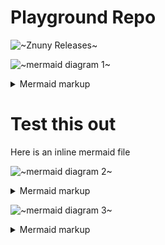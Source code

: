 # Playground Repo

![~Znuny Releases~](/.resources/ZnunyReleases-md-1.svg)


<!-- generated by mermaid compile action - START -->
![~mermaid diagram 1~](/resources/README-md-1.svg)
<details>
  <summary>Mermaid markup</summary>

```mermaid
gantt
    title Znuny
    dateFormat  YYYY-MM-DD
    section Znuny LTS
    6.0.31 :milestone, 6_0_31, 2021-01-27, 2021-01-29
    6.0.32 :done, 6_0_32, after 6_0_31, 2021-03-10
    6.0.33 :done, 6_0_33, after 6_0_32, 2021-04-21
    6.0.34 :done, 6_0_34, after 6_0_33, 2021-06-02
    6.0.35 :done, 6_0_35, after 6_0_34, 2021-08-05
    6.0.36 :done, 6_0_36, after 6_0_35, 2021-09-29
    6.0.37 :done, 6_0_37, after 6_0_36, 2021-10-27
    6.0.38 :6_0_38, after 6_0_37, 2021-12-15
    6.0.39 :6_0_39, after 6_0_38, 2022-02-09
    6.0.40 :6_0_40, after 6_0_39, 2022-03-30
    6.0.41 :6_0_41, after 6_0_40, 2022-05-11

    section Znuny 6.1
    6.1.1 :done, 6_1_1, 2021-08-04, 2021-09-29
    6.1.2 :6_1_2, after 6_1_1, 2022-02-09

    section Znuny 6.2
    6.2.1 :6_2_1, 2021-10-27, 2021-12-15
    6.2.2 :6_2_2, after 6_2_1, 2022-05-11

    section Znuny 6.3
    6.3.1 :6_3_1,  2022-02-09, 2022-03-30
    6.3.2 :6_3_2,  after 6_3_1, 2022-05-11
    Completed task :done,    des1, 2022-03-30,2014-01-08
```

</details>
<!-- generated by mermaid compile action - END -->


# Test this out

Here is an inline mermaid file


<!-- generated by mermaid compile action - START -->
![~mermaid diagram 2~](/resources/README-md-2.svg)
<details>
  <summary>Mermaid markup</summary>

```mermaid
graph TD;
    A-->B;
    A-->C;
    B-->D;
    C-->D;
    W-->D;
    E-->S;
    D-->T;
```

</details>
<!-- generated by mermaid compile action - END -->

<!-- generated by mermaid compile action - START -->
![~mermaid diagram 3~](/resources/README-md-3.svg)
<details>
  <summary>Mermaid markup</summary>

```mermaid
graph TD;
    A-->B;
    A-->C;
    B-->D;
    C-->D;
    W-->D;
    E-->Z;
```

</details>
<!-- generated by mermaid compile action - END -->
